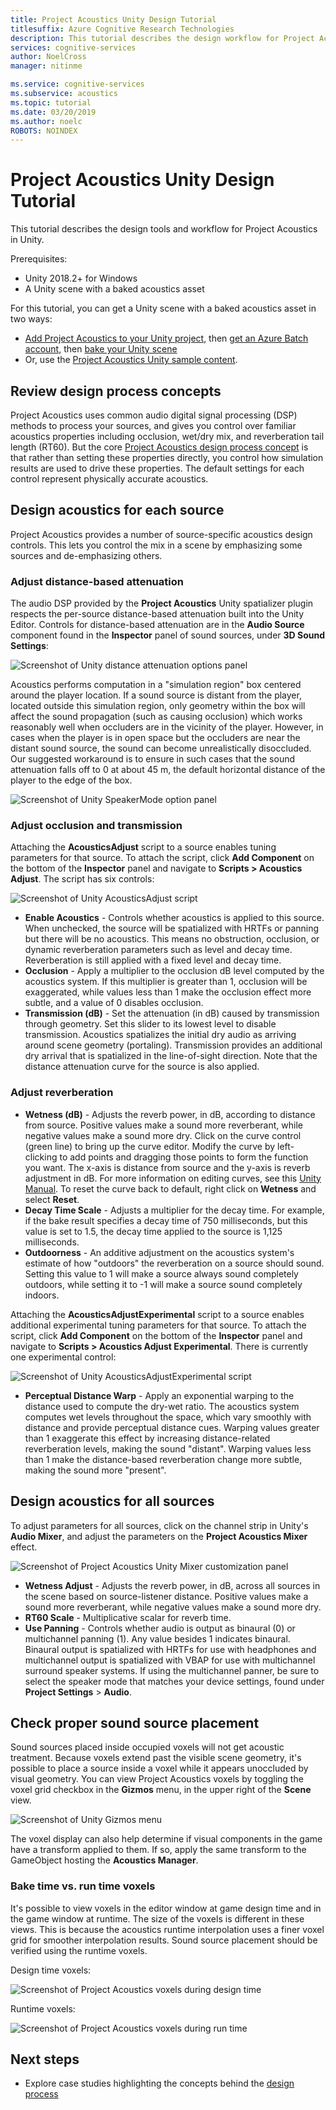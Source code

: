 ```yaml
---
title: Project Acoustics Unity Design Tutorial
titlesuffix: Azure Cognitive Research Technologies
description: This tutorial describes the design workflow for Project Acoustics in Unity.
services: cognitive-services
author: NoelCross
manager: nitinme

ms.service: cognitive-services
ms.subservice: acoustics
ms.topic: tutorial
ms.date: 03/20/2019
ms.author: noelc
ROBOTS: NOINDEX
---
```


# Project Acoustics Unity Design Tutorial
This tutorial describes the design tools and workflow for Project Acoustics in Unity.

Prerequisites:
* Unity 2018.2+ for Windows
* A Unity scene with a baked acoustics asset

For this tutorial, you can get a Unity scene with a baked acoustics asset in two ways:
* [Add Project Acoustics to your Unity project](unity-integration.md), then [get an Azure Batch account](create-azure-account.md), then [bake your Unity scene](unity-baking.md)
* Or, use the [Project Acoustics Unity sample content](unity-quickstart.md).

## Review design process concepts
Project Acoustics uses common audio digital signal processing (DSP) methods to process your sources, and gives you control over familiar acoustics properties including occlusion, wet/dry mix, and reverberation tail length (RT60). But the core [Project Acoustics design process concept](design-process.md) is that rather than setting these properties directly, you control how simulation results are used to drive these properties. The default settings for each control represent physically accurate acoustics.

## Design acoustics for each source
Project Acoustics provides a number of source-specific acoustics design controls. This lets you control the mix in a scene by emphasizing some sources and de-emphasizing others.

### Adjust distance-based attenuation
The audio DSP provided by the **Project Acoustics** Unity spatializer plugin respects the per-source distance-based attenuation built into the Unity Editor. Controls for distance-based attenuation are in the **Audio Source** component found in the **Inspector** panel of sound sources, under **3D Sound Settings**:

![Screenshot of Unity distance attenuation options panel](media/distance-attenuation.png)

Acoustics performs computation in a "simulation region" box centered around the player location. If a sound source is distant from the player, located outside this simulation region, only geometry within the box will affect the sound propagation (such as causing occlusion) which works reasonably well when occluders are in the vicinity of the player. However, in cases when the player is in open space but the occluders are near the distant sound source, the sound can become unrealistically disoccluded. Our suggested workaround is to ensure in such cases that the sound attenuation falls off to 0 at about 45 m, the default horizontal distance of the player to the edge of the box.

![Screenshot of Unity SpeakerMode option panel](media/speaker-mode.png)

### Adjust occlusion and transmission
Attaching the **AcousticsAdjust** script to a source enables tuning parameters for that source. To attach the script, click **Add Component** on the bottom of the **Inspector** panel and navigate to **Scripts > Acoustics Adjust**. The script has six controls:

![Screenshot of Unity AcousticsAdjust script](media/acoustics-adjust.png)

* **Enable Acoustics** - Controls whether acoustics is applied to this source. When unchecked, the source will be spatialized with HRTFs or panning but there will be no acoustics. This means no obstruction, occlusion, or dynamic reverberation parameters such as level and decay time. Reverberation is still applied with a fixed level and decay time.
* **Occlusion** - Apply a multiplier to the occlusion dB level computed by the acoustics system. If this multiplier is greater than 1, occlusion will be exaggerated, while values less than 1 make the occlusion effect more subtle, and a value of 0 disables occlusion.
* **Transmission (dB)** - Set the attenuation (in dB) caused by transmission through geometry. Set this slider to its lowest level to disable transmission. Acoustics spatializes the initial dry audio as arriving around scene geometry (portaling). Transmission provides an additional dry arrival that is spatialized in the line-of-sight direction. Note that the distance attenuation curve for the source is also applied.

### Adjust reverberation
* **Wetness (dB)** - Adjusts the reverb power, in dB, according to distance from source. Positive values make a sound more reverberant, while negative values make a sound more dry. Click on the curve control (green line) to bring up the curve editor. Modify the curve by left-clicking to add points and dragging those points to form the function you want. The x-axis is distance from source and the y-axis is reverb adjustment in dB. For more information on editing curves, see this [Unity Manual](https://docs.unity3d.com/Manual/EditingCurves.html). To reset the curve back to default, right click on **Wetness** and select **Reset**.
* **Decay Time Scale** - Adjusts a multiplier for the decay time. For example, if the bake result specifies a decay time of 750 milliseconds, but this value is set to 1.5, the decay time applied to the source is 1,125 milliseconds.
* **Outdoorness** - An additive adjustment on the acoustics system's estimate of how "outdoors" the reverberation on a source should sound. Setting this value to 1 will make a source always sound completely outdoors, while setting it to -1 will make a source sound completely indoors.

Attaching the **AcousticsAdjustExperimental** script to a source enables additional experimental tuning parameters for that source. To attach the script, click **Add Component** on the bottom of the **Inspector** panel and navigate to **Scripts > Acoustics Adjust Experimental**. There is currently one experimental control:

![Screenshot of Unity AcousticsAdjustExperimental script](media/acoustics-adjust-experimental.png)

* **Perceptual Distance Warp** - Apply an exponential warping to the distance used to compute the dry-wet ratio. The acoustics system computes wet levels throughout the space, which vary smoothly with distance and provide perceptual distance cues. Warping values greater than 1 exaggerate this effect by increasing distance-related reverberation levels, making the sound "distant". Warping values less than 1 make the distance-based reverberation change more subtle, making the sound more "present".

## Design acoustics for all sources
To adjust parameters for all sources, click on the channel strip in Unity's **Audio Mixer**, and adjust the parameters on the **Project Acoustics Mixer** effect.

![Screenshot of Project Acoustics Unity Mixer customization panel](media/mixer-parameters.png)

* **Wetness Adjust** - Adjusts the reverb power, in dB, across all sources in the scene based on source-listener distance. Positive values make a sound more reverberant, while negative values make a sound more dry.
* **RT60 Scale** - Multiplicative scalar for reverb time.
* **Use Panning** - Controls whether audio is output as binaural (0) or multichannel panning (1). Any value besides 1 indicates binaural. Binaural output is spatialized with HRTFs for use with headphones and multichannel output is spatialized with VBAP for use with multichannel surround speaker systems. If using the multichannel panner, be sure to select the speaker mode that matches your device settings, found under **Project Settings** > **Audio**.

## Check proper sound source placement
Sound sources placed inside occupied voxels will not get acoustic treatment. Because voxels extend past the visible scene geometry, it's possible to place a source inside a voxel while it appears unoccluded by visual geometry. You can view Project Acoustics voxels by toggling the voxel grid checkbox in the **Gizmos** menu, in the upper right of the **Scene** view.

![Screenshot of Unity Gizmos menu](media/gizmos-menu.png)  

The voxel display can also help determine if visual components in the game have a transform applied to them. If so, apply the same transform to the GameObject hosting the **Acoustics Manager**.

### Bake time vs. run time voxels
It's possible to view voxels in the editor window at game design time and in the game window at runtime. The size of the voxels is different in these views. This is because the acoustics runtime interpolation uses a finer voxel grid for smoother interpolation results. Sound source placement should be verified using the runtime voxels.

Design time voxels:

![Screenshot of Project Acoustics voxels during design time](media/voxels-design-time.png)

Runtime voxels:

![Screenshot of Project Acoustics voxels during run time](media/voxels-runtime.png)

## Next steps
* Explore case studies highlighting the concepts behind the [design process](design-process.md)

